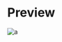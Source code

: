 # Preview 
![a](https://github.com/Eazvy/UILibs/blob/main/Librarys/Rodus/Screenshot%202022-11-28%20174728.png?raw=true)
